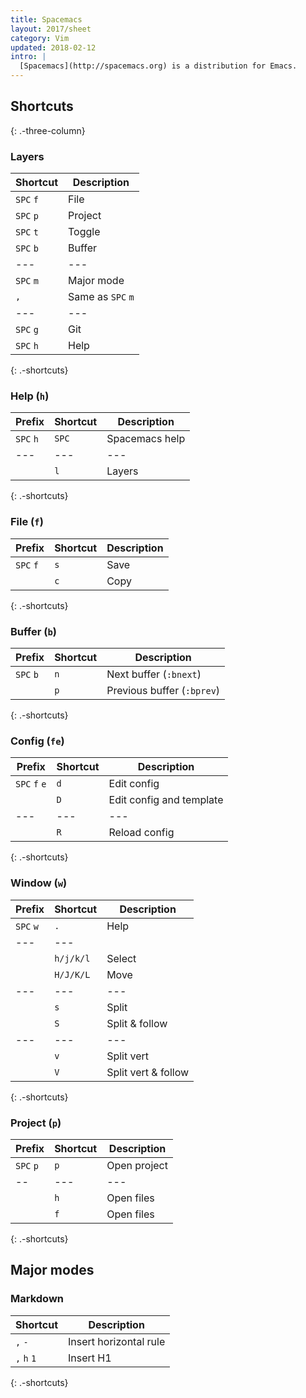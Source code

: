 ```yaml
---
title: Spacemacs
layout: 2017/sheet
category: Vim
updated: 2018-02-12
intro: |
  [Spacemacs](http://spacemacs.org) is a distribution for Emacs.
---
```


Shortcuts
---------
{: .-three-column}

### Layers

| Shortcut  | Description       |
| ---       | ---               |
| `SPC` `f` | File              |
| `SPC` `p` | Project           |
| `SPC` `t` | Toggle            |
| `SPC` `b` | Buffer            |
| ---       | ---               |
| `SPC` `m` | Major mode        |
| `,`       | Same as `SPC` `m` |
| ---       | ---               |
| `SPC` `g` | Git               |
| `SPC` `h` | Help              |
{: .-shortcuts}

### Help (`h`)

| Prefix    | Shortcut | Description    |
| ---       | ---      | ---            |
| `SPC` `h` | `SPC`    | Spacemacs help |
| ---       | ---      | ---            |
|           | `l`      | Layers         |
{: .-shortcuts}

### File (`f`)

| Prefix    | Shortcut | Description |
| ---       | ---      | ---         |
| `SPC` `f` | `s`      | Save        |
|           | `c`      | Copy        |
{: .-shortcuts}

### Buffer (`b`)

| Prefix    | Shortcut | Description                |
| ---       | ---      | ---                        |
| `SPC` `b` | `n`      | Next buffer (`:bnext`)     |
|           | `p`      | Previous buffer (`:bprev`) |
{: .-shortcuts}

### Config (`fe`)

| Prefix        | Shortcut | Description              |
| ---           | ---      | ---                      |
| `SPC` `f` `e` | `d`      | Edit config              |
|               | `D`      | Edit config and template |
| ---           | ---      | ---                      |
|               | `R`      | Reload config            |
{: .-shortcuts}

### Window (`w`)

| Prefix    | Shortcut  | Description         |
| ---       | ---       | ---                 |
| `SPC` `w` | `.`       | Help                |
| ---       | ---       |                     |
|           | `h/j/k/l` | Select              |
|           | `H/J/K/L` | Move                |
| ---       | ---       | ---                 |
|           | `s`       | Split               |
|           | `S`       | Split & follow      |
| ---       | ---       | ---                 |
|           | `v`       | Split vert          |
|           | `V`       | Split vert & follow |
{: .-shortcuts}

### Project (`p`)

| Prefix    | Shortcut | Description  |
| ---       | ---      | ---          |
| `SPC` `p` | `p`      | Open project |
| --        | ---      | ---          |
|           | `h`      | Open files   |
|           | `f`      | Open files   |
{: .-shortcuts}

## Major modes

### Markdown

| Shortcut    | Description            |
| ---         | ---                    |
| `,` `-`     | Insert horizontal rule |
| `,` `h` `1` | Insert H1              |
{: .-shortcuts}
